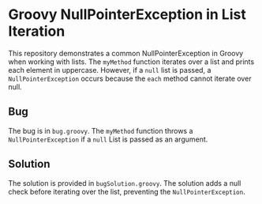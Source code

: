 # Groovy NullPointerException in List Iteration

This repository demonstrates a common NullPointerException in Groovy when working with lists.  The `myMethod` function iterates over a list and prints each element in uppercase. However, if a `null` list is passed, a `NullPointerException` occurs because the `each` method cannot iterate over null.

## Bug
The bug is in `bug.groovy`. The `myMethod` function throws a `NullPointerException` if a `null` List is passed as an argument. 

## Solution
The solution is provided in `bugSolution.groovy`. The solution adds a null check before iterating over the list, preventing the `NullPointerException`. 